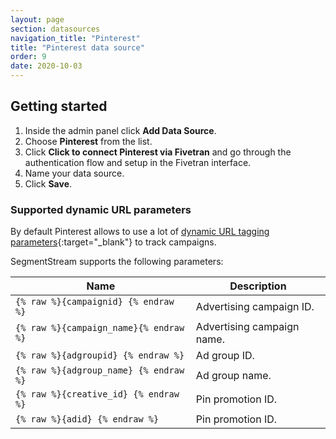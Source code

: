 ```yaml
---
layout: page
section: datasources
navigation_title: "Pinterest"
title: "Pinterest data source"
order: 9
date: 2020-10-03
---
```


## Getting started

1. Inside the admin panel click **Add Data Source**.
2. Choose **Pinterest** from the list.
3. Click **Click to connect Pinterest via Fivetran** and go through the authentication flow and setup in the Fivetran interface.
4. Name your data source.
5. Click **Save**.

### Supported dynamic URL parameters

By default Pinterest allows to use a lot of [dynamic URL tagging parameters](https://help.pinterest.com/en/business/article/third-party-and-dynamic-tracking){:target="_blank"} to track campaigns.

SegmentStream supports the following parameters:

Name|Description
--- | ---
`{% raw %}{campaignid} {% endraw %}` | Advertising campaign ID.
`{% raw %}{campaign_name}{% endraw %}` | Advertising campaign name.
`{% raw %}{adgroupid} {% endraw %}` | Ad group ID.
`{% raw %}{adgroup_name} {% endraw %}` | Ad group name.
`{% raw %}{creative_id} {% endraw %}` | Pin promotion ID.
`{% raw %}{adid} {% endraw %}` | Pin promotion ID.

